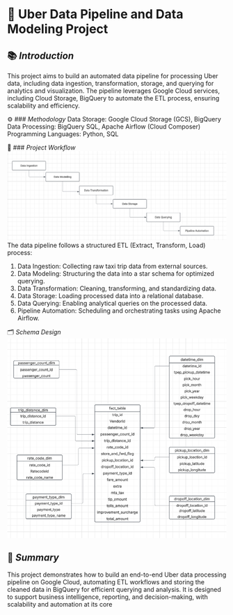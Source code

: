 # 📂 **Uber Data Pipeline and Data Modeling Project**

## 📚 *Introduction*
This project aims to build an automated data pipeline for processing Uber data, including data ingestion, transformation, storage, and querying for analytics and visualization. The pipeline leverages Google Cloud services, including Cloud Storage, BigQuery to automate the ETL process, ensuring scalability and efficiency.

⚙️ ### *Methodology*
Data Storage: Google Cloud Storage (GCS), BigQuery
Data Processing: BigQuery SQL, Apache Airflow (Cloud Composer)
Programming Languages: Python, SQL

🔄 ### *Project Workflow*
![Airflow DAG](https://github.com/ZhihongMai/End-to-End-Uber-Data-Engineering/blob/main/Airflow.png)
The data pipeline follows a structured ETL (Extract, Transform, Load) process:
1. Data Ingestion: Collecting raw taxi trip data from external sources.
2. Data Modeling: Structuring the data into a star schema for optimized querying.
3. Data Transformation: Cleaning, transforming, and standardizing data.
4. Data Storage: Loading processed data into a relational database.
5. Data Querying: Enabling analytical queries on the processed data.
6. Pipeline Automation: Scheduling and orchestrating tasks using Apache Airflow.

 🗂️ *Schema Design* ![Data Model](https://github.com/ZhihongMai/End-to-End-Uber-Data-Engineering/blob/main/Data%20Model.png)

## 📝 *Summary*
This project demonstrates how to build an end-to-end Uber data processing pipeline on Google Cloud, automating ETL workflows and storing the cleaned data in BigQuery for efficient querying and analysis. It is designed to support business intelligence, reporting, and decision-making, with scalability and automation at its core
